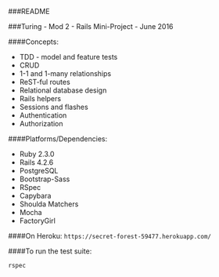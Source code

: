 ###README

###Turing - Mod 2 - Rails Mini-Project - June 2016

####Concepts:
* TDD - model and feature tests
* CRUD
* 1-1 and 1-many relationships
* ReST-ful routes
* Relational database design
* Rails helpers
* Sessions and flashes
* Authentication
* Authorization

####Platforms/Dependencies:
* Ruby 2.3.0
* Rails 4.2.6
* PostgreSQL
* Bootstrap-Sass
* RSpec
* Capybara
* Shoulda Matchers
* Mocha
* FactoryGirl

####On Heroku:
``` https://secret-forest-59477.herokuapp.com/ ```

####To run the test suite:

``` rspec ```
